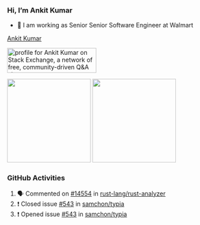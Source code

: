 ### Hi, I’m Ankit Kumar

- 💼 I am working as Senior Senior Software Engineer at Walmart

<p class="LI-profile-badge"  data-version="v1" data-size="large" data-locale="en_US" data-type="vertical" data-theme="dark" data-vanity="ankit-kumar-14508985"><a class="LI-simple-link" href='https://in.linkedin.com/in/ankit-kumar-14508985?trk=profile-badge'>Ankit Kumar</a></p>

<a href="https://stackexchange.com/users/4955155">
    <img src="https://stackexchange.com/users/flair/4955155.png" width="208" height="58" alt="profile for Ankit Kumar on Stack Exchange, a network of free, community-driven Q&amp;A sites" title="profile for Ankit Kumar on Stack Exchange, a network of free, community-driven Q&amp;A sites">
</a>



<!-- ### GitHub Stats
![Github stats](https://github-readme-stats.vercel.app/api?username=ankitsny&count_private=true&show_icons=true&theme=tokyonight)
 -->
<p>
        <img height="195" src="https://github-readme-stats.vercel.app/api?username=ankitsny&show_icons=true&theme=tokyonight&count_private=true" />
        <img height="195" src="https://github-readme-stats.vercel.app/api/top-langs/?username=ankitsny&theme=tokyonight&layout=compact&hide_langs_below=1" />    
</p>

### GitHub Activities
<!--START_SECTION:activity-->
1. 🗣 Commented on [#14554](https://github.com/rust-lang/rust-analyzer/issues/14554) in [rust-lang/rust-analyzer](https://github.com/rust-lang/rust-analyzer)
2. ❗️ Closed issue [#543](https://github.com/samchon/typia/issues/543) in [samchon/typia](https://github.com/samchon/typia)
3. ❗️ Opened issue [#543](https://github.com/samchon/typia/issues/543) in [samchon/typia](https://github.com/samchon/typia)
<!--END_SECTION:activity-->
